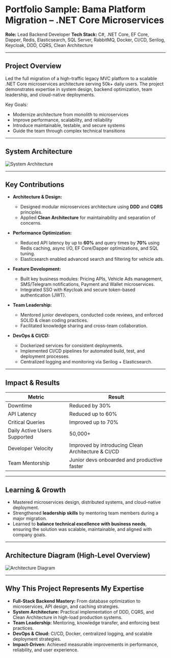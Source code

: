 # **Portfolio Sample: Bama Platform Migration – .NET Core Microservices**

**Role:** Lead Backend Developer
**Tech Stack:** C#, .NET Core, EF Core, Dapper, Redis, Elasticsearch, SQL Server, RabbitMQ, Docker, CI/CD, Serilog, Keycloak, DDD, CQRS, Clean Architecture

---

## **Project Overview**

Led the full migration of a high-traffic legacy MVC platform to a scalable .NET Core microservices architecture serving 50k+ daily users. The project demonstrates expertise in system design, backend optimization, team leadership, and cloud-native deployments.

Key Goals:

* Modernize architecture from monolith to microservices
* Improve performance, scalability, and reliability
* Introduce maintainable, testable, and secure systems
* Guide the team through complex technical transitions

---

## **System Architecture**

![System Architecture](https://kroki.io/mermaid/svg/eNp1UsFuwjAMvfMVViWm7TBx2H0SY2VCKxtQth3QDiY1bURoUJJtQtrHzw0tNKjrJbbf80tqv43SP6JA42D50AP--n14s2QgwQMZX_mg9XC_X0V8wtjo0lGZRZ8emuq1VOTRYwgcM9YoPaDYMrslNpxNntDRDx5WEcdQJ7Xe8MsVKZlvKYhhTqDO4PqZDkJp3N401OxEfKdCiuruzDb8mjQzUsgyPzGrnCC2Tu7QSV1e0vGwo9Kd6cfcwhV8oFLkbE180U5upPAaJ3Y6TQdLUpQb3AUM25rIIzpsjSOdJ9w4T_xDeOoDiMcw0qZ5UZyuolghP1hYQiOKur6gTNpV5A8YoSjODYnO7UUTVDX4llhdI5XOm_XJcvLKq2MVhpw2mPOkfXWQ3jWTPgryYlX9P77SSFS9jcSYHdD-2ZEuSxJ-BC0nwe3tfcsHoZEuwQvTVPDvIk6Xg3wxG_22DdPBPJukCwzN0ckI_NDF6DBCL7Snp_GGO_wYQsFdARRqxel_FvSwt8Rpb3VHFZ7X5Yt-y70_EwI4Dg)

---

## **Key Contributions**

* **Architecture & Design:**

  * Designed modular microservices architecture using **DDD** and **CQRS** principles.
  * Applied **Clean Architecture** for maintainability and separation of concerns.

* **Performance Optimization:**

  * Reduced API latency by up to **60%** and query times by **70%** using Redis caching, async I/O, EF Core/Dapper optimizations, and SQL tuning.
  * Elasticsearch enabled advanced search and filtering for vehicle ads.

* **Feature Development:**

  * Built key business modules: Pricing APIs, Vehicle Ads management, SMS/Telegram notifications, Payment and Wallet microservices.
  * Integrated SSO with Keycloak and secure token-based authentication (JWT).

* **Team Leadership:**

  * Mentored junior developers, conducted code reviews, and enforced SOLID & clean coding practices.
  * Facilitated knowledge sharing and cross-team collaboration.

* **DevOps & CI/CD:**

  * Dockerized services for consistent deployments.
  * Implemented CI/CD pipelines for automated build, test, and deployment processes.
  * Centralized logging and monitoring via Serilog + Elasticsearch.

---

## **Impact & Results**

| Metric                       | Result                                             |
| ---------------------------- | -------------------------------------------------- |
| Downtime                     | Reduced by 30%                                     |
| API Latency                  | Reduced up to 60%                                  |
| Critical Queries             | Improved up to 70%                                 |
| Daily Active Users Supported | 50,000+                                            |
| Developer Velocity           | Improved by introducing Clean Architecture & CI/CD |
| Team Mentorship              | Junior devs onboarded and productive faster        |

---

## **Learning & Growth**

* Mastered microservices design, distributed systems, and cloud-native deployment.
* Strengthened **leadership skills** by mentoring team members during a major migration.
* Learned to **balance technical excellence with business needs**, ensuring the solution was scalable, maintainable, and aligned with company goals.

---

## **Architecture Diagram (High-Level Overview)**

![Architecture Diagram](https://kroki.io/mermaid/svg/eNqFj8FOwzAQRO98xd5RhYB7pRBSVCmhpTlaOWydJVnk2si2QJX68TixU7VQUZ-843nj2c7iZw_l5gbCyRWT9mJhjfakW7iDymxZUQOz2fyQrZeQo1LuAC_o6Rv3YpDSvRkT0jD4IWtrsl8sSWStg4qlNS4Kf71ry5J1NwFpvAbhfhf6HqE4XoFejed3lujZ6Ik81X7hI3_cZEx4froX9VsJg0YWbqFYQG5s-ut8kwQ8_AecbZGAxxMg2i70Hr05yp7Ehlp2F9sWtSgUOs_SEVrZx7TSdC49D9fJEroFlpXpoq0KsTj6KtbLlVhtP0h6qL2x2FHzAyEFuYk)

---

## **Why This Project Represents My Expertise**

* **Full-Stack Backend Mastery:** From database optimization to microservices, API design, and caching strategies.
* **System Architecture:** Practical implementation of DDD, CQRS, and Clean Architecture in high-load production systems.
* **Team Leadership:** Mentoring, knowledge transfer, and enforcing best practices.
* **DevOps & Cloud:** CI/CD, Docker, centralized logging, and scalable deployment strategies.
* **Impact-Driven:** Achieved measurable improvements in performance, reliability, and user experience.
